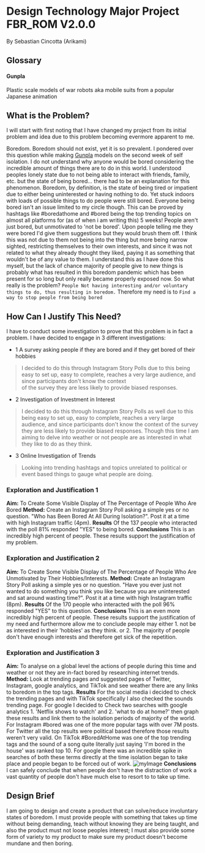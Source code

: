 # Design Technology Major Project FBR_ROM V2.0.0
By Sebastian Cincotta (Arikami)

##  Glossary
#### Gunpla 
Plastic scale models of war robots aka mobile suits from a popular Japanese animation

## What is the Problem?

I will start with first noting that I have changed my project from its initial problem and idea due to this problem becoming evermore apparent to me.

Boredom.
Boredom should not exist, yet it is so prevalent. 
I pondered over this question while making [Gunpla](####gunpla) models on the second week of self isolation. I do not understand why anyone would be bored considering the incredible amount of things there are to do in this world. I understood peoples lonely state due to not being able to interact with friends, family, etc. but the state of being bored... there had to be an explanation for this phenomenon. Boredom, by definition, is the state of being tired or impatient due to either being uninterested or having nothing to do. Yet stuck indoors with loads of possible things to do people were still bored. Everyone being bored isn't an issue limited to my circle though. This can be proved by hashtags like #boredathome and #bored being the top trending topics on almost all platforms for (as of when i am writing this) 5 weeks! People aren't just bored, but unmotivated to 'not be bored'. Upon people telling me they were bored I'd give them suggestions but they would brush them off. I think this was not due to them not being into the thing but more being narrow sighted, restricting themselves to their own interests, and since it was not related to what they already thought they liked, paying it as something that wouldn't be of any value to them. I understand this as I have done this myself, but the lack of chance majority of people give to new things is probably what has resulted in this boredom pandemic which has been present for so long but only really became properly exposed now. 
So what really is the problem? 
```People Not having interesting and/or voluntary things to do, thus resulting in boredom.```
Therefore my need is to
```Find a way to stop people from being bored```

## How Can I Justify This Need? 

I have to conduct some investigation to prove that this problem is in fact a problem.
I have decided to engage in 3 different investigations:

* 1 A survey asking people if they are bored and if they get bored of their hobbies
> I decided to do this through Instagram Story Polls due to this being easy to set up, easy to complete, reaches a very large audience, and since participants don't know the context  
> of the survey they are less likely to provide biased responses.

* 2 Investigation of Investment in Interest 
> I decided to do this through Instagram Story Polls as well due to this being easy to set up, easy to complete, reaches a very large audience, and since participants don't know the
> context of the survey they are less likely to provide biased responses. Though this time I am aiming to delve into weather or not people are as interested in what they like to do 
> as they think.

* 3 Online Investigation of Trends
> Looking into trending hashtags and topics unrelated to political or event based things to gauge what people are doing.

### Exploration and Justification 1

**Aim:** To Create Some Visible Display of The Percentage of People Who Are Bored
**Method:** Create an Instagram Story Poll asking a simple yes or no question. "Who has Been Bored At All During Isolation?". Post it at a time with high Instagram traffic (4pm).
**Results** Of the 137 people who interacted with the poll 81% responded "YES" to being bored.
**Conclusions** This is an incredibly high percent of people. These results support the justification of my problem.


### Exploration and Justification 2

**Aim:** To Create Some Visible Display of The Percentage of People Who Are Unmotivated by Their Hobbies/Interests.
**Method:** Create an Instagram Story Poll asking a simple yes or no question. "Have you ever just not wanted to do something you think you like because you are uninterested and sat around wasting time?". Post it at a time with high Instagram traffic (8pm).
**Results** Of the 170 people who interacted with the poll 96% responded "YES" to this question.
**Conclusions** This is an even more incredibly high percent of people. These results support the justification of my need and furthermore allow me to conclude people may either 1. not be as interested in their 'hobbies' as they think. or 2. The majority of people don't have enough interests and therefore get sick of the repetition.


### Exploration and Justification 3

**Aim:** To analyse on a global level the actions of people during this time and weather or not they are in-fact bored by researching internet trends.
**Method:** Look at trending pages and suggested pages of Twitter, Instagram, google analytics, and TikTok and see weather there are any links to boredom in the top tags.
**Results**  For the social media i decided to check the trending pages and with TikTok specifically I also checked the sounds trending page. For google I decided to Check two searches with google analytics 1. 'Netflix shows to watch' and 2. 'what to do at home?' then graph these results and link them to the isolation periods of majority of the world.
For Instagram #bored was one of the more popular tags with over 7M posts. For Twitter all the top results were political based therefore those results weren't very valid. On TikTok #BoredAtHome was one of the top trending tags and the sound of a song quite literally just saying 'I'm bored in the house' was ranked top 10. For google there was an incredible spike in searches of both these terms directly at the time isolation began to take place and people began to be forced out of work. 
![myImage](https://imgur.com/a/Gm4YgDW)
**Conclusions** I can safely conclude that when people don't have the distraction of work a vast quantity of people don't have much else to resort to to take up time.

## Design Brief
I am going to design and create a product that can solve/reduce involuntary states of boredom. I must provide people with something that takes up time without being demanding, teach without knowing they are being taught, and also the product must not loose peoples interest; I must also provide some form of variety to my product to make sure my product doesn't become mundane and then boring.